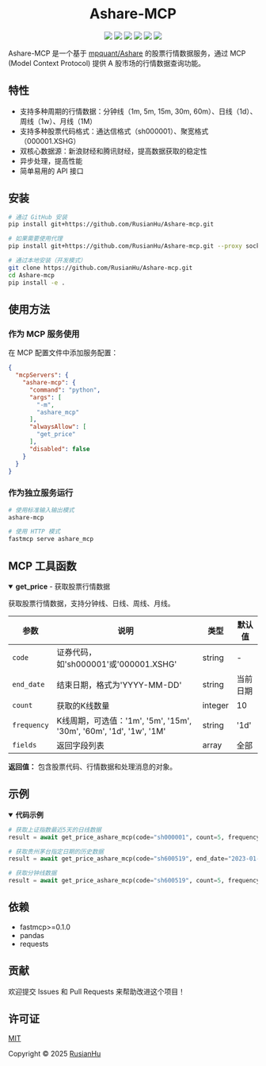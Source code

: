 <h1 align="center">Ashare-MCP</h1>

<p align="center">
  <img src="https://img.shields.io/badge/license-MIT-blue.svg" />
  <img src="https://img.shields.io/badge/python-3.8%2B-blue" />
  <img src="https://img.shields.io/badge/MCP-fastmcp-green" />
  <img src="https://img.shields.io/badge/data-A%E8%82%A1-red" />
  <img src="https://img.shields.io/badge/status-active-success" />
  <img src="https://img.shields.io/github/stars/RusianHu/Ashare-mcp?style=social" />
</p>

Ashare-MCP 是一个基于 [mpquant/Ashare](https://github.com/mpquant/Ashare) 的股票行情数据服务，通过 MCP (Model Context Protocol) 提供 A 股市场的行情数据查询功能。

## 特性

- 支持多种周期的行情数据：分钟线（1m, 5m, 15m, 30m, 60m）、日线（1d）、周线（1w）、月线（1M）
- 支持多种股票代码格式：通达信格式（sh000001）、聚宽格式（000001.XSHG）
- 双核心数据源：新浪财经和腾讯财经，提高数据获取的稳定性
- 异步处理，提高性能
- 简单易用的 API 接口

## 安装

```bash
# 通过 GitHub 安装
pip install git+https://github.com/RusianHu/Ashare-mcp.git

# 如果需要使用代理
pip install git+https://github.com/RusianHu/Ashare-mcp.git --proxy socks5://127.0.0.1:10808

# 通过本地安装（开发模式）
git clone https://github.com/RusianHu/Ashare-mcp.git
cd Ashare-mcp
pip install -e .
```

## 使用方法

### 作为 MCP 服务使用

在 MCP 配置文件中添加服务配置：

```json
{
  "mcpServers": {
    "ashare-mcp": {
      "command": "python",
      "args": [
        "-m",
        "ashare_mcp"
      ],
      "alwaysAllow": [
        "get_price"
      ],
      "disabled": false
    }
  }
}
```

### 作为独立服务运行

```bash
# 使用标准输入输出模式
ashare-mcp

# 使用 HTTP 模式
fastmcp serve ashare_mcp
```

## MCP 工具函数

<details open>
<summary><b>get_price</b> - 获取股票行情数据</summary>

获取股票行情数据，支持分钟线、日线、周线、月线。

| 参数 | 说明 | 类型 | 默认值 |
|------|------|------|--------|
| `code` | 证券代码，如'sh000001'或'000001.XSHG' | string | - |
| `end_date` | 结束日期，格式为'YYYY-MM-DD' | string | 当前日期 |
| `count` | 获取的K线数量 | integer | 10 |
| `frequency` | K线周期，可选值：'1m', '5m', '15m', '30m', '60m', '1d', '1w', '1M' | string | '1d' |
| `fields` | 返回字段列表 | array | 全部 |

**返回值：** 包含股票代码、行情数据和处理消息的对象。
</details>

## 示例

<details open>
<summary><b>代码示例</b></summary>

```python
# 获取上证指数最近5天的日线数据
result = await get_price_ashare_mcp(code="sh000001", count=5, frequency="1d")

# 获取贵州茅台指定日期的历史数据
result = await get_price_ashare_mcp(code="sh600519", end_date="2023-01-01", count=10, frequency="1d")

# 获取分钟线数据
result = await get_price_ashare_mcp(code="sh600519", count=5, frequency="15m")
```
</details>

## 依赖

- fastmcp>=0.1.0
- pandas
- requests

## 贡献

欢迎提交 Issues 和 Pull Requests 来帮助改进这个项目！

## 许可证

[MIT](LICENSE)

Copyright © 2025 [RusianHu](https://github.com/RusianHu)
